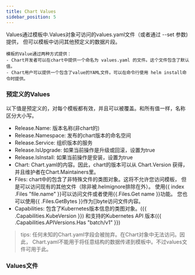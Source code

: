 ```yaml
---
title: Chart Values
sidebar_position: 5
---
```




Values通过模板中.Values对象可访问的values.yaml文件（或者通过 --set 参数)提供， 但可以模板中访问其他预定义的数据片段。



```notes
模板的Value通过两种方式提供：
- Chart开发者可以在chart中提供一个命名为 values.yaml 的文件。这个文件包含了默认值。
- Chart用户可以提供一个包含了value的YAML文件。可以在命令行使用 helm install命令时提供。
```


### 预定义的Values


以下值是预定义的，对每个模板都有效，并且可以被覆盖。和所有值一样，名称 区分大小写。


- Release.Name: 版本名称(非chart的)
- Release.Namespace: 发布的chart版本的命名空间
- Release.Service: 组织版本的服务
- Release.IsUpgrade: 如果当前操作是升级或回滚，设置为true
- Release.IsInstall: 如果当前操作是安装，设置为true
- Chart: Chart.yaml的内容。因此，chart的版本可以从 Chart.Version 获得， 并且维护者在Chart.Maintainers里。
- Files: chart中的包含了非特殊文件的类图对象。这将不允许您访问模板， 但是可以访问现有的其他文件（除非被.helmignore排除在外）。 使用{{ index .Files "file.name" }}可以访问文件或者使用{{.Files.Get name }}功能。 您也可以使用{{ .Files.GetBytes }}作为[]byte访问文件内容。
- Capabilities: 包含了Kubernetes版本信息的类图对象。({{ .Capabilities.KubeVersion }}) 和支持的Kubernetes API 版本({{ .Capabilities.APIVersions.Has "batch/v1" }})


> tips: 任何未知的Chart.yaml字段会被抛弃。在Chart对象中无法访问。因此， Chart.yaml不能用于将任意结构的数据传递到模板中。不过values文件可用于此。



### Values文件








